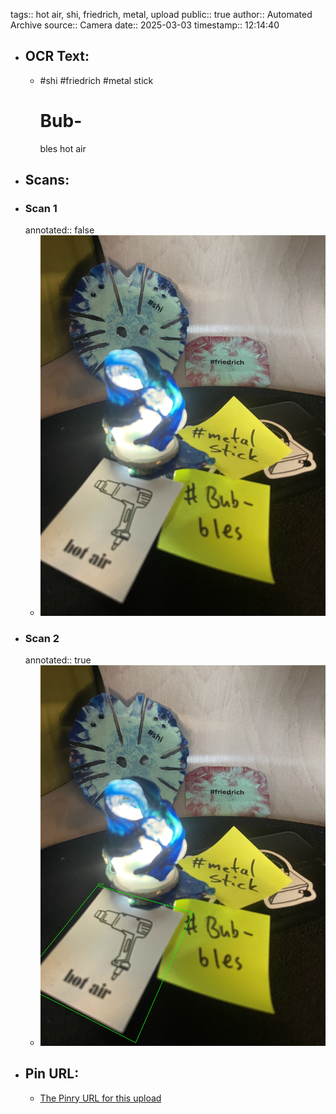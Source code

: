 tags:: hot air, shi, friedrich, metal, upload
public:: true
author:: Automated Archive
source:: Camera
date:: 2025-03-03
timestamp:: 12:14:40

- ## OCR Text:
	- #shi
	  #friedrich
	  #metal
	  stick
	  # Bub-
	  bles
	  hot air
- ## Scans:
- ### Scan 1
  annotated:: false
	- ![./assets/scans/2025-03-03T12-14-40-3165.jpg](./assets/scans/2025-03-03T12-14-40-3165.jpg)
- ### Scan 2
  annotated:: true
	- ![./assets/scans/2025-03-03T12-14-40-4760.jpg](./assets/scans/2025-03-03T12-14-40-4760.jpg)
- ## Pin URL:
	- [The Pinry URL for this upload](https://pinry.petau.net/pins/228/)